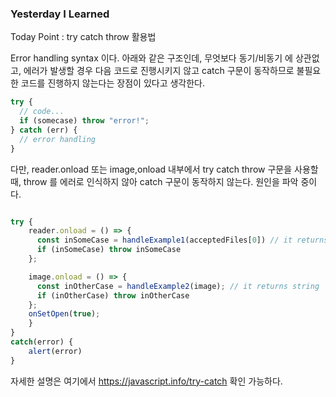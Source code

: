 ### Yesterday I Learned

Today Point
: try catch throw 활용법

Error handling syntax 이다. 아래와 같은 구조인데, 무엇보다 동기/비동기 에 상관없고, 에러가 발생할 경우 다음 코드로 진행시키지 않고 catch 구문이 동작하므로 불필요한 코드를 진행하지 않는다는 장점이 있다고 생각한다.

```js
try {
  // code...
  if (somecase) throw "error!";
} catch (err) {
  // error handling
}
```

다만, reader.onload 또는 image,onload 내부에서 try catch throw 구문을 사용할 때,
throw 를 에러로 인식하지 않아 catch 구문이 동작하지 않는다. 원인을 파악 중이다.

```js

try {
    reader.onload = () => {
      const inSomeCase = handleExample1(acceptedFiles[0]) // it returns string | undefined
      if (inSomeCase) throw inSomeCase
    };

    image.onload = () => {
      const inOtherCase = handleExample2(image); // it returns string | undefined
      if (inOtherCase) throw inOtherCase
    };
    onSetOpen(true);
    }
}
catch(error) {
    alert(error)
}
```

자세한 설명은 여기에서 https://javascript.info/try-catch 확인 가능하다.
